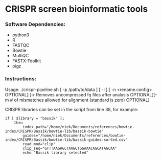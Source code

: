 # CRISPR screen bioinformatic tools


### Software Dependencies:
- python3 
- R
- FASTQC
- Bowtie 
- MultiQC
- FASTX-Toolkit
- pigz

### Instructions:

Usage: ./crispr-pipeline.sh [ -p /path/to/data ] [ -l <CRISPR library> ] [ -n <rename.config> OPTIONAL] [-r Removes uncompressed fq files after analysis OPTIONAL][-m # of mismatches allowed for alignment (standard is zero) OPTIONAL]

CRISPR libraries can be set in the script from line 38, for example:
```
if [ $library = "bassik" ];
	then
		index_path="/home/niek/Documents/references/bowtie-index/CRISPR/Bassik/bowtie-lib/bassik-bowtie"
		guides="/home/niek/Documents/references/bowtie-index/CRISPR/Bassik/bowtie-lib/bassik-guides-sorted.csv"
		read_mod="clip"
		clip_seq="GTTTAAGAGCTAAGCTGGAAACAGCATAGCAA"
		echo "Bassik library selected"
```

